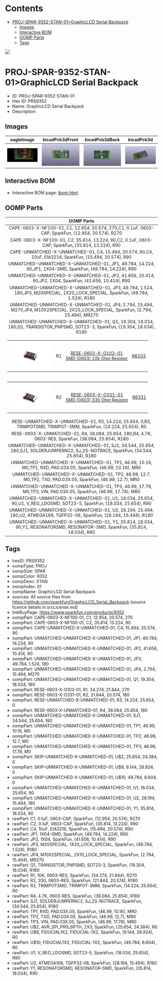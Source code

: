 



Contents
========

* [PROJ-SPAR-9352-STAN-01>GraphicLCD Serial Backpack](#proj-spar-9352-stan-01graphiclcd-serial-backpack)
	* [Images](#images)
	* [Interactive BOM](#interactive-bom)
	* [OOMP Parts](#oomp-parts)
	* [Tags](#tags)
  
![][im]
# PROJ-SPAR-9352-STAN-01>GraphicLCD Serial Backpack

- ID: PROJ-SPAR-9352-STAN-01
- Hex ID: PRS9352
- Name: GraphicLCD Serial Backpack
- Description: 

## Images
  
  

|eagleImage|kicadPcb3dFront|kicadPcb3dBack|kicadPcb3d|
| :---: | :---: | :---: | :---: |
|[![eagleImage](eagleImage_140.png)](eagleImage_600.png)|[![kicadPcb3dFront](kicadPcb3dFront_140.png)](kicadPcb3dFront_600.png)|[![kicadPcb3dBack](kicadPcb3dBack_140.png)](kicadPcb3dBack_600.png)|[![kicadPcb3d](kicadPcb3d_140.png)](kicadPcb3d_600.png)|

## Interactive BOM

- Interactive BOM page: [ibom.html](kicad/bom/ibom.html)

## OOMP Parts
  

|OOMP Parts|
| :---: |
|CAPE-0603-X-NF100-01, C1, 12.954, 20.574, 270,C1, 0.1uF, 0603-CAP, SparkFun, (12.954, 20.574), R270|
|CAPE-0603-X-NF100-01, C2, 35.814, 13.224, 90,C2, 0.1uF, 0603-CAP, SparkFun, (35.814, 13.224), R90|
|CAPE-UNMATCHED-X-UNMATCHED-01, C4, 15.494, 20.574, 90,C4, 10uF, EIA3216, SparkFun, (15.494, 20.574), R90|
|UNMATCHED-UNMATCHED-X-UNMATCHED-01, JP1, 49.784, 14.224, 90,JP1, 1X04-SMD, SparkFun, (49.784, 14.224), R90|
|UNMATCHED-UNMATCHED-X-UNMATCHED-01, JP2, 41.656, 10.414, 90,JP2, 1X04, SparkFun, (41.656, 10.414), R90|
|UNMATCHED-UNMATCHED-X-UNMATCHED-01, JP3, 49.784, 1.524, 180,JP3, M20SPECIAL, 1X20_LOCK_SPECIAL, SparkFun, (49.784, 1.524), R180|
|UNMATCHED-UNMATCHED-X-UNMATCHED-01, JP4, 2.794, 15.494, M270,JP4, M10X2SPECIAL, 2X10_LOCK_SPECIAL, SparkFun, (2.794, 15.494), MR270|
|UNMATCHED-UNMATCHED-X-UNMATCHED-01, Q1, 19.304, 18.034, 180,Q1, TRANSISTOR_PNPSMD, SOT23-3, SparkFun, (19.304, 18.034), R180|
|<table><tr><td>![RESE-0603-X-O103-01](https://raw.githubusercontent.com/oomlout/oomlout_OOMP_parts/main/RESE-0603-X-O103-01/image_140.jpg)</td><td> R1</td><td>[RESE-0603-X-O103-01<br>SMD (0603) 10k Ohm Resistor](https://github.com/oomlout/oomlout_OOMP_parts/tree/main/RESE-0603-X-O103-01/)</td><td>[R6103](https://github.com/oomlout/oomlout_OOMP_parts/tree/main/RESE-0603-X-O103-01/)</td></tr></table>|
|<table><tr><td>![RESE-0603-X-O331-01](https://raw.githubusercontent.com/oomlout/oomlout_OOMP_parts/main/RESE-0603-X-O331-01/image_140.jpg)</td><td> R2</td><td>[RESE-0603-X-O331-01<br>SMD (0603) 330 Ohm Resistor](https://github.com/oomlout/oomlout_OOMP_parts/tree/main/RESE-0603-X-O331-01/)</td><td>[R6331](https://github.com/oomlout/oomlout_OOMP_parts/tree/main/RESE-0603-X-O331-01/)</td></tr></table>|
|RESE-UNMATCHED-X-UNMATCHED-01, R3, 14.224, 25.654, 0,R3, TRIMPOTSMD, TRIMPOT-3MM, SparkFun, (14.224, 25.654), R0|
|RESE-0603-X-UNMATCHED-01, R4, 38.084, 25.654, 180,R4, 4.7K, 0603-RES, SparkFun, (38.084, 25.654), R180|
|UNMATCHED-UNMATCHED-X-UNMATCHED-01, SJ1, 34.544, 25.654, 180,SJ1, SOLDERJUMPERNC2, SJ_2S-NOTRACE, SparkFun, (34.544, 25.654), R180|
|UNMATCHED-UNMATCHED-X-UNMATCHED-01, TP1, 46.99, 10.16, M0,TP1, RXD, PAD.03X.05, SparkFun, (46.99, 10.16), MR0|
|UNMATCHED-UNMATCHED-X-UNMATCHED-01, TP2, 46.99, 12.7, M0,TP2, TXD, PAD.03X.05, SparkFun, (46.99, 12.7), MR0|
|UNMATCHED-UNMATCHED-X-UNMATCHED-01, TP3, 46.99, 17.78, M0,TP3, VIN, PAD.03X.05, SparkFun, (46.99, 17.78), MR0|
|UNMATCHED-UNMATCHED-X-UNMATCHED-01, U1, 18.034, 25.654, 90,U1, V_REG_LDOSMD, SOT23-5, SparkFun, (18.034, 25.654), R90|
|UNMATCHED-UNMATCHED-X-UNMATCHED-01, U2, 28.194, 15.494, 180,U2, ATMEGA168, TQFP32-08, SparkFun, (28.194, 15.494), R180|
|UNMATCHED-UNMATCHED-X-UNMATCHED-01, Y1, 35.814, 18.034, 90,Y1, RESONATORSMD, RESONATOR-SMD, SparkFun, (35.814, 18.034), R90|

## Tags

- hexID: PRS9352
- oompType: PROJ
- oompSize: SPAR
- oompColor: 9352
- oompDesc: STAN
- oompIndex: 01
- oompName: GraphicLCD Serial Backpack
- sources: All source files from https://github.com/sparkfun/GraphicLCD_Serial_Backpack (source licence details in srcLicense.md)
- linkBuyPage: https://www.sparkfun.com/products/9352
- oompPart: CAPE-0603-X-NF100-01, C1, 12.954, 20.574, 270
- oompPart: CAPE-0603-X-NF100-01, C2, 35.814, 13.224, 90
- oompPart: CAPE-UNMATCHED-X-UNMATCHED-01, C4, 15.494, 20.574, 90
- oompPart: UNMATCHED-UNMATCHED-X-UNMATCHED-01, JP1, 49.784, 14.224, 90
- oompPart: UNMATCHED-UNMATCHED-X-UNMATCHED-01, JP2, 41.656, 10.414, 90
- oompPart: UNMATCHED-UNMATCHED-X-UNMATCHED-01, JP3, 49.784, 1.524, 180
- oompPart: UNMATCHED-UNMATCHED-X-UNMATCHED-01, JP4, 2.794, 15.494, M270
- oompPart: UNMATCHED-UNMATCHED-X-UNMATCHED-01, Q1, 19.304, 18.034, 180
- oompPart: RESE-0603-X-O103-01, R1, 34.274, 21.844, 270
- oompPart: RESE-0603-X-O331-01, R2, 21.844, 20.574, 180
- oompPart: RESE-UNMATCHED-X-UNMATCHED-01, R3, 14.224, 25.654, 0
- oompPart: RESE-0603-X-UNMATCHED-01, R4, 38.084, 25.654, 180
- oompPart: UNMATCHED-UNMATCHED-X-UNMATCHED-01, SJ1, 34.544, 25.654, 180
- oompPart: UNMATCHED-UNMATCHED-X-UNMATCHED-01, TP1, 46.99, 10.16, M0
- oompPart: UNMATCHED-UNMATCHED-X-UNMATCHED-01, TP2, 46.99, 12.7, M0
- oompPart: UNMATCHED-UNMATCHED-X-UNMATCHED-01, TP3, 46.99, 17.78, M0
- oompPart: SKIP-UNMATCHED-X-UNMATCHED-01, U$2, 25.654, 24.384, 0
- oompPart: SKIP-UNMATCHED-X-UNMATCHED-01, U$9, 9.144, 26.924, 0
- oompPart: SKIP-UNMATCHED-X-UNMATCHED-01, U$10, 49.784, 6.604, 0
- oompPart: UNMATCHED-UNMATCHED-X-UNMATCHED-01, U1, 18.034, 25.654, 90
- oompPart: UNMATCHED-UNMATCHED-X-UNMATCHED-01, U2, 28.194, 15.494, 180
- oompPart: UNMATCHED-UNMATCHED-X-UNMATCHED-01, Y1, 35.814, 18.034, 90
- rawPart: C1, 0.1uF, 0603-CAP, SparkFun, (12.954, 20.574), R270
- rawPart: C2, 0.1uF, 0603-CAP, SparkFun, (35.814, 13.224), R90
- rawPart: C4, 10uF, EIA3216, SparkFun, (15.494, 20.574), R90
- rawPart: JP1, 1X04-SMD, SparkFun, (49.784, 14.224), R90
- rawPart: JP2, 1X04, SparkFun, (41.656, 10.414), R90
- rawPart: JP3, M20SPECIAL, 1X20_LOCK_SPECIAL, SparkFun, (49.784, 1.524), R180
- rawPart: JP4, M10X2SPECIAL, 2X10_LOCK_SPECIAL, SparkFun, (2.794, 15.494), MR270
- rawPart: Q1, TRANSISTOR_PNPSMD, SOT23-3, SparkFun, (19.304, 18.034), R180
- rawPart: R1, 10K, 0603-RES, SparkFun, (34.274, 21.844), R270
- rawPart: R2, 330, 0603-RES, SparkFun, (21.844, 20.574), R180
- rawPart: R3, TRIMPOTSMD, TRIMPOT-3MM, SparkFun, (14.224, 25.654), R0
- rawPart: R4, 4.7K, 0603-RES, SparkFun, (38.084, 25.654), R180
- rawPart: SJ1, SOLDERJUMPERNC2, SJ_2S-NOTRACE, SparkFun, (34.544, 25.654), R180
- rawPart: TP1, RXD, PAD.03X.05, SparkFun, (46.99, 10.16), MR0
- rawPart: TP2, TXD, PAD.03X.05, SparkFun, (46.99, 12.7), MR0
- rawPart: TP3, VIN, PAD.03X.05, SparkFun, (46.99, 17.78), MR0
- rawPart: U$2, AVR_SPI_PRG_6PTH, 2X3, SparkFun, (25.654, 24.384), R0
- rawPart: U$9, FIDUCIAL1X2, FIDUCIAL-1X2, SparkFun, (9.144, 26.924), R0
- rawPart: U$10, FIDUCIAL1X2, FIDUCIAL-1X2, SparkFun, (49.784, 6.604), R0
- rawPart: U1, V_REG_LDOSMD, SOT23-5, SparkFun, (18.034, 25.654), R90
- rawPart: U2, ATMEGA168, TQFP32-08, SparkFun, (28.194, 15.494), R180
- rawPart: Y1, RESONATORSMD, RESONATOR-SMD, SparkFun, (35.814, 18.034), R90



[im]: kicadPcb3d_450.png
